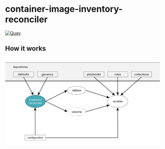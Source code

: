 # container-image-inventory-reconciler

[![Quay](https://img.shields.io/badge/Quay-osism%2Finventory--reconciler-blue.svg)](https://quay.io/repository/osism/inventory-reconciler)

## How it works

![Overview](https://raw.githubusercontent.com/osism/container-image-inventory-reconciler/main/images/overview.png)
